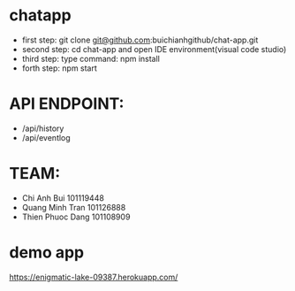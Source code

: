 # chatapp
- first step: git clone git@github.com:buichianhgithub/chat-app.git
- second step: cd chat-app and open IDE environment(visual code studio)
- third step: type command: npm install
- forth step: npm start


# API ENDPOINT: 
- /api/history
- /api/eventlog

# TEAM:
- Chi Anh Bui 101119448
- Quang Minh Tran 101126888
- Thien Phuoc Dang 101108909

# demo app
https://enigmatic-lake-09387.herokuapp.com/
